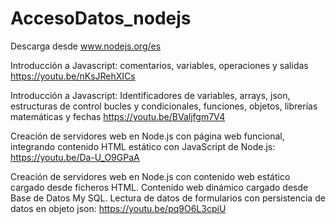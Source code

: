 # AccesoDatos_nodejs
Descarga desde www.nodejs.org/es

Introducción a Javascript: comentarios, variables, operaciones y salidas
https://youtu.be/nKsJRehXICs

Introducción a Javascript: Identificadores de variables, arrays, json, estructuras de control bucles y condicionales, funciones, objetos, librerías matemáticas y fechas
https://youtu.be/BValjfgm7V4

Creación de servidores web en Node.js con página web funcional, integrando contenido HTML estático con JavaScript de Node.js:
https://youtu.be/Da-U_O9GPaA

Creación de servidores web en Node.js con contenido web estático cargado desde ficheros HTML. Contenido web dinámico cargado desde Base de Datos My SQL. Lectura de datos de formularios con persistencia de datos en objeto json:
https://youtu.be/pq9O6L3cpiU